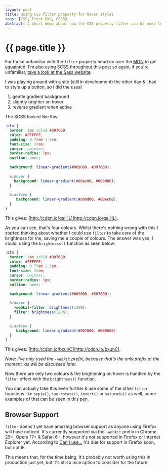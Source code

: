 ```yaml
---
layout: post
title: Using CSS filter property for hover styles
tags: [CSS, Front End, CSS3]
abstract: A short demo about how the CSS property filter can be used to style hover states
---
```


# {{ page.title }}

For those unfamiliar with the `filter` property head on over the [MDN](https://developer.mozilla.org/en-US/docs/Web/CSS/filter) to get aquainted. I'm also using SCSS throughout this post so again, if you're unfamiliar, [take a look at the Sass website](http://sass-lang.com/).

I was playing around with a site (still in development) the other day & I had to style up a button, so I did the usual

1. gentle gradient background
2. slightly brighter on hover
3. reverse gradient when active

The SCSS looked like this:

``` css
.btn {
  border: 1px solid #007600;
  color: #FFFFFF;
  padding: 0.75em 1.5em;
  font-size: 1rem;
  cursor: pointer;
  border-radius: 5px;
  outline: none;
  
  background: linear-gradient(#009000, #007600);
  
  &:hover {
    background: linear-gradient(#00ac00, #008d00);
  }
  
  &:active {
     background: linear-gradient(#008d00, #00ac00);
  }
}
```

This gives: [http://cdpn.io/qeiHL](http://cdpn.io/qeiHL).

As you can see, that's four colours. Whilst there's nothing wrong with this I started thinking about whether I could use `filter` to take care of the brightness for me, saving me a couple of colours. The answer was yes, I could, using the `brightness()` function as seen below:

``` css
.btn {
  border: 1px solid #007600;
  color: #FFFFFF;
  padding: 0.75em 1.5em;
  font-size: 1rem;
  cursor: pointer;
  border-radius: 5px;
  outline: none;
  
  background: linear-gradient(#009000, #007600);
  
  &:hover {
    -webkit-filter: brightness(120%);
    filter: brightness(120%);
  }
  
  &:active {
     background: linear-gradient(#007600, #009000);
  }
}
```

This gives: [http://cdpn.io/bxunC](http://cdpn.io/bxunC).

_Note: I've only used the `-webkit` prefix, because that's the only prefix at the moment, as will be discussed later._

Now there are only two colours & the brightening on hover is handled by the `filter` effect with the `brightness()` function.

You can actually take this even further & use some of the other `filter` functions like `sepia()`, `hue-rotate()`, `invert()` or `saturate()` as well, some examples of that can be seen in this [pen](http://cdpn.io/xpACi).

## Browser Support

`filter` doens't yet have amazing browser support as anyone using Firefox will have noticed. It's currently supported via the `-webkit` prefix in Chrome 29+, Opera 17+ & Safari 6+, however it's not supported in Firefox or Internet Explorer yet. According to [Can I use...](http://caniuse.com/#feat=css-filters) it's due for support in Firefox soon, but not IE.

This means that, for the time being, it's probably not worth using this in production just yet, but it's still a nice option to consider for the future!
